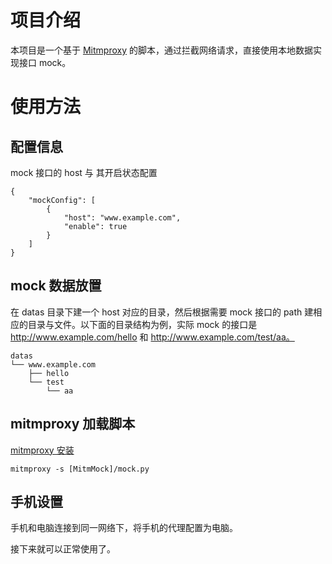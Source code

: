 # 项目介绍

本项目是一个基于 [Mitmproxy](https://mitmproxy.org/) 的脚本，通过拦截网络请求，直接使用本地数据实现接口 mock。

# 使用方法

## 配置信息
mock 接口的 host 与 其开启状态配置
```
{
    "mockConfig": [
        {
            "host": "www.example.com",
            "enable": true
        }
    ]
}
```

## mock 数据放置
在 datas 目录下建一个 host 对应的目录，然后根据需要 mock 接口的 path 建相应的目录与文件。以下面的目录结构为例，实际 mock 的接口是 http://www.example.com/hello 和 http://www.example.com/test/aa。
```
datas
└── www.example.com
    ├── hello
    └── test
        └── aa
```

## mitmproxy 加载脚本
[mitmproxy 安装](https://docs.mitmproxy.org/stable/overview-installation/)

```
mitmproxy -s [MitmMock]/mock.py
```

## 手机设置
手机和电脑连接到同一网络下，将手机的代理配置为电脑。

接下来就可以正常使用了。